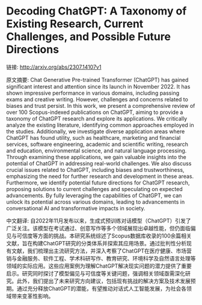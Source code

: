 # Decoding ChatGPT: A Taxonomy of Existing Research, Current Challenges, and Possible Future Directions

链接: http://arxiv.org/abs/2307.14107v1

原文摘要:
Chat Generative Pre-trained Transformer (ChatGPT) has gained significant
interest and attention since its launch in November 2022. It has shown
impressive performance in various domains, including passing exams and creative
writing. However, challenges and concerns related to biases and trust persist.
In this work, we present a comprehensive review of over 100 Scopus-indexed
publications on ChatGPT, aiming to provide a taxonomy of ChatGPT research and
explore its applications. We critically analyze the existing literature,
identifying common approaches employed in the studies. Additionally, we
investigate diverse application areas where ChatGPT has found utility, such as
healthcare, marketing and financial services, software engineering, academic
and scientific writing, research and education, environmental science, and
natural language processing. Through examining these applications, we gain
valuable insights into the potential of ChatGPT in addressing real-world
challenges. We also discuss crucial issues related to ChatGPT, including biases
and trustworthiness, emphasizing the need for further research and development
in these areas. Furthermore, we identify potential future directions for
ChatGPT research, proposing solutions to current challenges and speculating on
expected advancements. By fully leveraging the capabilities of ChatGPT, we can
unlock its potential across various domains, leading to advancements in
conversational AI and transformative impacts in society.

中文翻译:
自2022年11月发布以来，生成式预训练对话模型（ChatGPT）引发了广泛关注。该模型在考试通过、创意写作等多个领域展现出卓越性能，但仍面临偏见与可信度等方面的挑战。本研究系统综述了Scopus数据库收录的100余篇相关文献，旨在构建ChatGPT研究的分类体系并探索其应用场景。通过批判性分析现有文献，我们梳理出主流研究方法，并深入考察了ChatGPT在医疗健康、市场营销与金融服务、软件工程、学术科研写作、教育研究、环境科学及自然语言处理等领域的实际应用。这些应用案例为理解ChatGPT解决现实问题的潜力提供了重要启示。研究同时探讨了模型偏见与可信度等关键问题，强调相关领域亟需深化研究。此外，我们提出了未来研究方向建议，包括现有挑战的解决方案及技术发展预期。通过充分释放ChatGPT的潜能，有望推动对话式人工智能发展，为社会各领域带来变革性影响。
